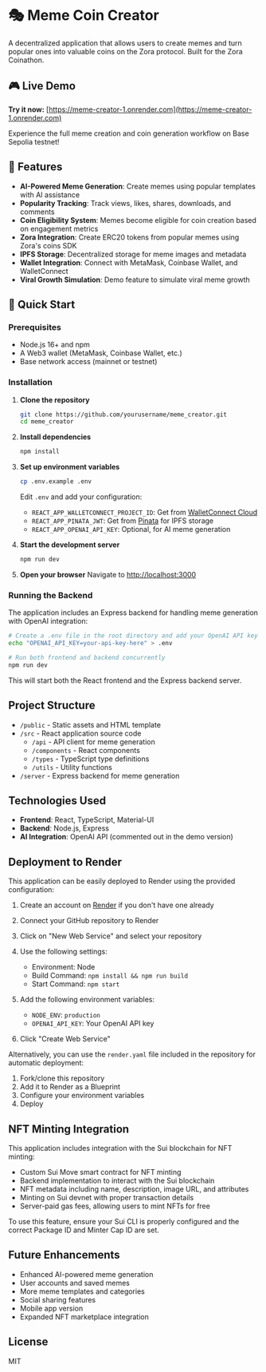 # 🎭 Meme Coin Creator

A decentralized application that allows users to create memes and turn popular ones into valuable coins on the Zora protocol. Built for the Zora Coinathon.

## 🎮 Live Demo

**Try it now:** [https://meme-creator-1.onrender.com](https://meme-creator-1.onrender.com)

Experience the full meme creation and coin generation workflow on Base Sepolia testnet!

## 🌟 Features

- **AI-Powered Meme Generation**: Create memes using popular templates with AI assistance
- **Popularity Tracking**: Track views, likes, shares, downloads, and comments
- **Coin Eligibility System**: Memes become eligible for coin creation based on engagement metrics
- **Zora Integration**: Create ERC20 tokens from popular memes using Zora's coins SDK
- **IPFS Storage**: Decentralized storage for meme images and metadata
- **Wallet Integration**: Connect with MetaMask, Coinbase Wallet, and WalletConnect
- **Viral Growth Simulation**: Demo feature to simulate viral meme growth

## 🚀 Quick Start

### Prerequisites

- Node.js 16+ and npm
- A Web3 wallet (MetaMask, Coinbase Wallet, etc.)
- Base network access (mainnet or testnet)

### Installation

1. **Clone the repository**
   ```bash
   git clone https://github.com/yourusername/meme_creator.git
   cd meme_creator
   ```

2. **Install dependencies**
   ```bash
   npm install
   ```

3. **Set up environment variables**
   ```bash
   cp .env.example .env
   ```

   Edit `.env` and add your configuration:
   - `REACT_APP_WALLETCONNECT_PROJECT_ID`: Get from [WalletConnect Cloud](https://cloud.walletconnect.com/)
   - `REACT_APP_PINATA_JWT`: Get from [Pinata](https://pinata.cloud/) for IPFS storage
   - `REACT_APP_OPENAI_API_KEY`: Optional, for AI meme generation

4. **Start the development server**
   ```bash
   npm run dev
   ```

5. **Open your browser**
   Navigate to [http://localhost:3000](http://localhost:3000)

### Running the Backend

The application includes an Express backend for handling meme generation with OpenAI integration:

```bash
# Create a .env file in the root directory and add your OpenAI API key
echo "OPENAI_API_KEY=your-api-key-here" > .env

# Run both frontend and backend concurrently
npm run dev
```

This will start both the React frontend and the Express backend server.

## Project Structure

- `/public` - Static assets and HTML template
- `/src` - React application source code
  - `/api` - API client for meme generation
  - `/components` - React components
  - `/types` - TypeScript type definitions
  - `/utils` - Utility functions
- `/server` - Express backend for meme generation

## Technologies Used

- **Frontend**: React, TypeScript, Material-UI
- **Backend**: Node.js, Express
- **AI Integration**: OpenAI API (commented out in the demo version)

## Deployment to Render

This application can be easily deployed to Render using the provided configuration:

1. Create an account on [Render](https://render.com) if you don't have one already

2. Connect your GitHub repository to Render

3. Click on "New Web Service" and select your repository

4. Use the following settings:
   - Environment: Node
   - Build Command: `npm install && npm run build`
   - Start Command: `npm start`

5. Add the following environment variables:
   - `NODE_ENV`: `production`
   - `OPENAI_API_KEY`: Your OpenAI API key

6. Click "Create Web Service"

Alternatively, you can use the `render.yaml` file included in the repository for automatic deployment:

1. Fork/clone this repository
2. Add it to Render as a Blueprint
3. Configure your environment variables
4. Deploy

## NFT Minting Integration

This application includes integration with the Sui blockchain for NFT minting:

- Custom Sui Move smart contract for NFT minting
- Backend implementation to interact with the Sui blockchain
- NFT metadata including name, description, image URL, and attributes
- Minting on Sui devnet with proper transaction details
- Server-paid gas fees, allowing users to mint NFTs for free

To use this feature, ensure your Sui CLI is properly configured and the correct Package ID and Minter Cap ID are set.

## Future Enhancements

- Enhanced AI-powered meme generation
- User accounts and saved memes
- More meme templates and categories
- Social sharing features
- Mobile app version
- Expanded NFT marketplace integration

## License

MIT
